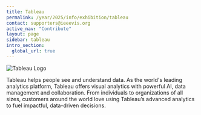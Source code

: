 ```yaml
---
title: Tableau
permalink: /year/2025/info/exhibition/tableau
contact: supporters@ieeevis.org
active_nav: "Contribute"
layout: page
sidebar: tableau
intro_section:
  global_url: true
---
```


 
![Tableau Logo](/year/2021/assets/supporters/tableau.jpg)

Tableau helps people see and understand data. As the world's leading analytics platform, Tableau offers visual analytics with powerful AI, data management and collaboration. From individuals to organizations of all sizes, customers around the world love using Tableau’s advanced analytics to fuel impactful, data-driven decisions. 
